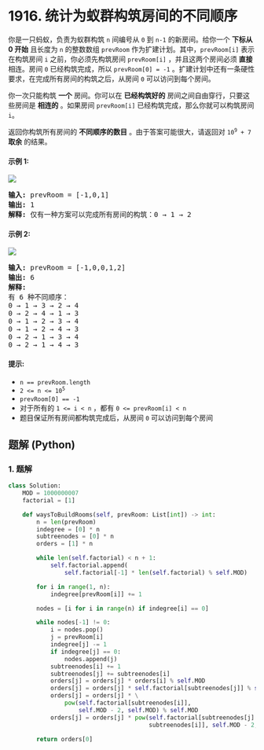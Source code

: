 # 1916. 统计为蚁群构筑房间的不同顺序
你是一只蚂蚁，负责为蚁群构筑 `n` 间编号从 `0` 到 `n-1` 的新房间。给你一个 **下标从 0 开始** 且长度为 `n` 的整数数组 `prevRoom` 作为扩建计划。其中，`prevRoom[i]` 表示在构筑房间 `i` 之前，你必须先构筑房间 `prevRoom[i]` ，并且这两个房间必须 **直接** 相连。房间 `0` 已经构筑完成，所以 `prevRoom[0] = -1` 。扩建计划中还有一条硬性要求，在完成所有房间的构筑之后，从房间 `0` 可以访问到每个房间。

你一次只能构筑 **一个** 房间。你可以在 **已经构筑好的** 房间之间自由穿行，只要这些房间是 **相连的** 。如果房间 `prevRoom[i]` 已经构筑完成，那么你就可以构筑房间 `i`。

返回你构筑所有房间的 **不同顺序的数目** 。由于答案可能很大，请返回对 <code>10<sup>9</sup> + 7</code> **取余** 的结果。

#### 示例 1:
![](https://assets.leetcode.com/uploads/2021/06/19/d1.JPG)
<pre>
<strong>输入:</strong> prevRoom = [-1,0,1]
<strong>输出:</strong> 1
<strong>解释:</strong> 仅有一种方案可以完成所有房间的构筑：0 → 1 → 2
</pre>

#### 示例 2:
![](https://assets.leetcode.com/uploads/2021/06/19/d2.JPG)
<pre>
<strong>输入:</strong> prevRoom = [-1,0,0,1,2]
<strong>输出:</strong> 6
<strong>解释:</strong>
有 6 种不同顺序：
0 → 1 → 3 → 2 → 4
0 → 2 → 4 → 1 → 3
0 → 1 → 2 → 3 → 4
0 → 1 → 2 → 4 → 3
0 → 2 → 1 → 3 → 4
0 → 2 → 1 → 4 → 3
</pre>

#### 提示:
* `n == prevRoom.length`
* <code>2 <= n <= 10<sup>5</sup></code>
* `prevRoom[0] == -1`
* 对于所有的 `1 <= i < n` ，都有 `0 <= prevRoom[i] < n`
* 题目保证所有房间都构筑完成后，从房间 `0` 可以访问到每个房间

## 题解 (Python)

### 1. 题解
```Python
class Solution:
    MOD = 1000000007
    factorial = [1]

    def waysToBuildRooms(self, prevRoom: List[int]) -> int:
        n = len(prevRoom)
        indegree = [0] * n
        subtreenodes = [0] * n
        orders = [1] * n

        while len(self.factorial) < n + 1:
            self.factorial.append(
                self.factorial[-1] * len(self.factorial) % self.MOD)

        for i in range(1, n):
            indegree[prevRoom[i]] += 1

        nodes = [i for i in range(n) if indegree[i] == 0]

        while nodes[-1] != 0:
            i = nodes.pop()
            j = prevRoom[i]
            indegree[j] -= 1
            if indegree[j] == 0:
                nodes.append(j)
            subtreenodes[i] += 1
            subtreenodes[j] += subtreenodes[i]
            orders[j] = orders[j] * orders[i] % self.MOD
            orders[j] = orders[j] * self.factorial[subtreenodes[j]] % self.MOD
            orders[j] = orders[j] * \
                pow(self.factorial[subtreenodes[i]],
                    self.MOD - 2, self.MOD) % self.MOD
            orders[j] = orders[j] * pow(self.factorial[subtreenodes[j] -
                                        subtreenodes[i]], self.MOD - 2, self.MOD) % self.MOD

        return orders[0]
```
